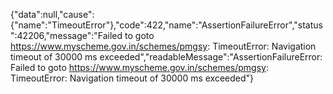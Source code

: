 {"data":null,"cause":{"name":"TimeoutError"},"code":422,"name":"AssertionFailureError","status":42206,"message":"Failed to goto https://www.myscheme.gov.in/schemes/pmgsy: TimeoutError: Navigation timeout of 30000 ms exceeded","readableMessage":"AssertionFailureError: Failed to goto https://www.myscheme.gov.in/schemes/pmgsy: TimeoutError: Navigation timeout of 30000 ms exceeded"}